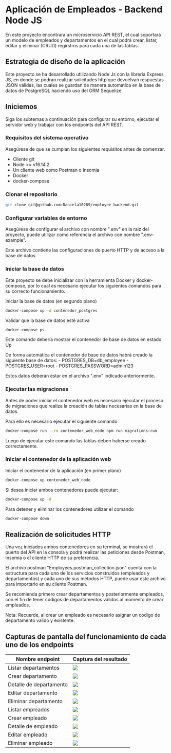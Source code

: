 # Aplicación de Empleados - Backend Node JS

En este proyecto encontrara un microservicio API REST, el cual soportará un modelo de empleados y departamentos en el cual podrá crear, listar, editar y eliminar (CRUD) regirstros para cada una de las tablas.

## Estrategia de diseño de la aplicación

Este proyecto se ha desarrollado utilizando Node Js con la libreria Express JS, en donde se podran realizar solicitudes http que devuelvan respuestas JSON válidas, las cuales se guardan de manera automatica en la base de datos de PostgreSQL haciendo uso del ORM Sequelize

## Iniciemos

Siga los subtemas a continuación para configurar su entorno, ejecutar el servidor web y trabajar con los endpoints del API REST.

### Requisitos del sistema operativo
Asegúrese de que se cumplan los siguientes requisitos antes de comenzar.

- Cliente git
- Node >= v16.14.2
- Un cliente web como Postman o Insomia
- Docker
- docker-compose

### Clonar el repositorio

```sh
git clone git@github.com:Daniela10289/employee_backend.git
```

### Configurar variables de entorno

Asegúrese de configurar el archivo con nombre ".env" en la raiz del proyecto, puede utilizar como referencia el archivo con nombre ".env-example".

Este archivo contiene las configuraciones de puerto HTTP y de acceso a la base de datos

### Iniciar la base de datos

Este proyecto se debe inicializar con la herramienta Docker y docker-compose, por lo cual es necesario ejecutar los siguientes comandos para su correcto funcionamiento.

Iniciar la base de datos (en segundo plano)
```sh
docker-compose up -d contenedor_postgres
```

Validar que la base de datos esté activa
```sh
docker-compose ps
```
Este comando debería mostrar el contenedor de base de datos en estado Up

De forma automática el contenedor de base de datos habrá creado la siguiente base de datos:
      - POSTGRES_DB=db_employee
      - POSTGRES_USER=root
      - POSTGRES_PASSWORD=admin123

Estos datos deberán estar en el archivo ".env" indicado anteriormente.

### Ejecutar las migraciones
Antes de poder iniciar el contenedor web es necesario ejecutar el proceso de migraciones que realiza la creación de tablas necesarias en la base de datos.

Para ello es necesario ejecutar el siguiente comando

```sh
docker-compose run --rm contenedor_web_node npm run migrations:run
```
Luego de ejecutar este comando las tablas deben haberse creado correctamente.

### Iniciar el contenedor de la aplicación web

Iniciar el contenedor de la aplicación (en primer plano)
```sh
docker-compose up contenedor_web_node
``` 

Si desea iniciar ambos contenedores puede ejecutar:

```sh
docker-compose up -d
``` 

Para detener y eliminar los contenedores utilizar el comando

```sh
docker-compose down
``` 

## Realización de solicitudes HTTP

Una vez iniciados ambos contenedores en su terminal, se mostrará el puerto del API en la consola y podrá realizar las peticiones desde Postman, Insomia o el cliente HTTP de su preferencia.

El archivo postman "Employees.postman_collection.json" cuenta con la estructura para cada uno de los servicios construidos (empleados y departamentos) y cada uno de sus métodos HTTP, puede usar este archivo para importarlo en su cliente Postman.   

Se recomienda primero crear departamentos y posteriormente empleados, con el fin de tener códigos de departamentos válidos al momento de crear empleados.

Nota: Recuerde, al crear un empleado es necesario asignar un codigo de departamento valido y existente.

## Capturas de pantalla del funcionamiento de cada uno de los endpoints

| Nombre endpoint | Captura del resultado |
| ------ | ------ |
| Listar departamentos | ![](docs/assets/listar_departamentos.png) |
| Crear departamento | ![](docs/assets/crear_departamento.png) |
| Detalle de departamento | ![](docs/assets/detalle_departamento.png) |
| Editar departamento | ![](docs/assets/editar_departamento.png) |
| Eliminar departamento | ![](docs/assets/eliminar_departamento.png) |
| Listar empleados | ![](docs/assets/listar_empleados.png) |
| Crear empleado | ![](docs/assets/crear_empleado.png) |
| Detalle de empleado | ![](docs/assets/detalle_empleado.png) |
| Editar empleado | ![](docs/assets/editar_empleado.png) |
| Eliminar empleado | ![](docs/assets/eliminar_empleado.png) |
